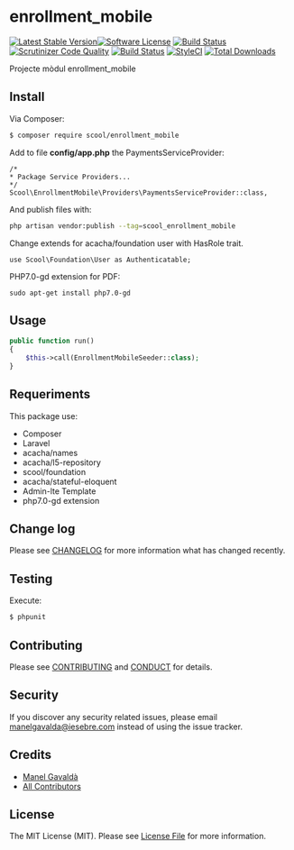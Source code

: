 # enrollment_mobile

[![Latest Stable Version](https://poser.pugx.org/manelgavalda/enrollment_mobile/v/stable)](https://packagist.org/packages/manelgavalda/enrollment_mobile)[![Software License][ico-license]](LICENSE.md)
[![Build Status](https://travis-ci.org/manelgavalda/enrollment_mobile.svg?branch=master)](https://travis-ci.org/manelgavalda/enrollment_mobile)
[![Scrutinizer Code Quality](https://scrutinizer-ci.com/g/manelgavalda/enrollment_mobile/badges/quality-score.png?b=master)](https://scrutinizer-ci.com/g/manelgavalda/enrollment_mobile/?branch=master)
[![Build Status](https://scrutinizer-ci.com/g/manelgavalda/enrollment_mobile/badges/build.png?b=master)](https://scrutinizer-ci.com/g/manelgavalda/enrollment_mobile/build-status/master)
[![StyleCI](https://styleci.io/repos/73415404/shield?branch=master)](https://styleci.io/repos/73415404)
[![Total Downloads](https://poser.pugx.org/manelgavalda/enrollment_mobile/downloads)](https://packagist.org/packages/manelgavalda/enrollment_mobile)

Projecte mòdul enrollment_mobile

## Install

Via Composer:

``` bash
$ composer require scool/enrollment_mobile
```

Add to file **config/app.php** the PaymentsServiceProvider:
```
/*
* Package Service Providers...
*/
Scool\EnrollmentMobile\Providers\PaymentsServiceProvider::class,
```

And publish files with:

```bash
php artisan vendor:publish --tag=scool_enrollment_mobile
```

Change extends for acacha/foundation user with HasRole trait.
```
use Scool\Foundation\User as Authenticatable;
```

PHP7.0-gd extension for PDF:
```
sudo apt-get install php7.0-gd

```
## Usage

``` php
public function run()
{
    $this->call(EnrollmentMobileSeeder::class);
}
```

## Requeriments

This package use:

* Composer
* Laravel
* acacha/names
* acacha/l5-repository
* scool/foundation
* acacha/stateful-eloquent
* Admin-lte Template
* php7.0-gd extension



## Change log

Please see [CHANGELOG](CHANGELOG.md) for more information what has changed recently.

## Testing

Execute:
``` bash
$ phpunit
```

## Contributing

Please see [CONTRIBUTING](CONTRIBUTING.md) and [CONDUCT](CONDUCT.md) for details.

## Security

If you discover any security related issues, please email manelgavalda@iesebre.com instead of using the issue tracker.

## Credits

- [Manel Gavaldà][link-author]
- [All Contributors][link-contributors]

## License

The MIT License (MIT). Please see [License File](LICENSE.md) for more information.

[ico-version]: https://img.shields.io/packagist/v/scool/enrollment_mobile.svg?style=flat-square
[ico-license]: https://img.shields.io/badge/license-MIT-brightgreen.svg?style=flat-square
[ico-travis]: https://img.shields.io/travis/scool/enrollment_mobile/master.svg?style=flat-square
[ico-scrutinizer]: https://img.shields.io/scrutinizer/coverage/g/scool/enrollment_mobile.svg?style=flat-square
[ico-code-quality]: https://img.shields.io/scrutinizer/g/scool/enrollment_mobile.svg?style=flat-square
[ico-downloads]: https://img.shields.io/packagist/dt/scool/enrollment_mobile.svg?style=flat-square

[link-packagist]: https://packagist.org/packages/scool/enrollment_mobile
[link-travis]: https://travis-ci.org/scool/enrollment_mobile
[link-scrutinizer]: https://scrutinizer-ci.com/g/scool/enrollment_mobile/code-structure
[link-code-quality]: https://scrutinizer-ci.com/g/scool/enrollment_mobile
[link-downloads]: https://packagist.org/packages/scool/enrollment_mobile
[link-author]: https://github.com/manelgavalda
[link-contributors]: ../../contributors
